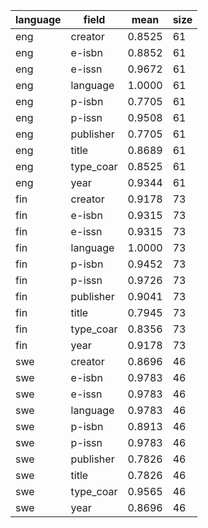 | language   | field     |   mean |   size |
|------------|-----------|--------|--------|
| eng        | creator   | 0.8525 |     61 |
| eng        | e-isbn    | 0.8852 |     61 |
| eng        | e-issn    | 0.9672 |     61 |
| eng        | language  | 1.0000 |     61 |
| eng        | p-isbn    | 0.7705 |     61 |
| eng        | p-issn    | 0.9508 |     61 |
| eng        | publisher | 0.7705 |     61 |
| eng        | title     | 0.8689 |     61 |
| eng        | type_coar | 0.8525 |     61 |
| eng        | year      | 0.9344 |     61 |
| fin        | creator   | 0.9178 |     73 |
| fin        | e-isbn    | 0.9315 |     73 |
| fin        | e-issn    | 0.9315 |     73 |
| fin        | language  | 1.0000 |     73 |
| fin        | p-isbn    | 0.9452 |     73 |
| fin        | p-issn    | 0.9726 |     73 |
| fin        | publisher | 0.9041 |     73 |
| fin        | title     | 0.7945 |     73 |
| fin        | type_coar | 0.8356 |     73 |
| fin        | year      | 0.9178 |     73 |
| swe        | creator   | 0.8696 |     46 |
| swe        | e-isbn    | 0.9783 |     46 |
| swe        | e-issn    | 0.9783 |     46 |
| swe        | language  | 0.9783 |     46 |
| swe        | p-isbn    | 0.8913 |     46 |
| swe        | p-issn    | 0.9783 |     46 |
| swe        | publisher | 0.7826 |     46 |
| swe        | title     | 0.7826 |     46 |
| swe        | type_coar | 0.9565 |     46 |
| swe        | year      | 0.8696 |     46 |
